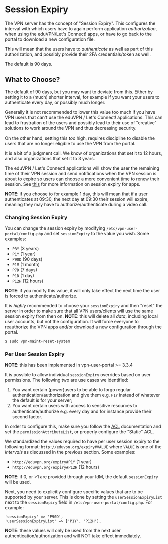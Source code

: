 # Session Expiry

The VPN server has the concept of "Session Expiry". This configures the 
interval with which users have to again perform application _authorization_, 
when using the eduVPN/Let's Connect! apps, or have to go back to the portal to
download a new configuration file.

This will mean that the users have to _authenticate_ as well as part of this 
authorization, and possibly provide their 2FA credentials/token as well.

The default is 90 days.

## What to Choose?

The default of 90 days, but you may want to deviate from this. Either by 
setting it to a (much) shorter interval, for example if you want your users to
authenticate every day, or possibly much longer.

Generally it is not recommended to lower this value too much if you have VPN 
users that can't use the eduVPN / Let's Connect! applications. This can lead 
to frustration of the users and possibly lead to their use of "creative" 
solutions to work around the VPN and thus decreasing security. 

On the other hand, setting this _too_ high, requires discipline to disable the
users that are no longer eligible to use the VPN from the portal.

It is a bit of a judgment call. We know of organizations that set it to 12 
hours, and also organizations that set it to 3 years.

The eduVPN / Let's Connect! applications will show the user the remaining time
of their VPN session and send notifications when the VPN session is about
to expire so users can choose a more convenient time to renew their session. 
See [this](API.md#session-expiry) for more information on session expiry for
apps.
 
**NOTE**: if you choose to for example 1 day, this will mean that if a user
authenticates at 09:30, the next day at 09:30 their session will expire, 
meaning they may have to authorize/authenticate during a video call.

### Changing Session Expiry

You can change the session expiry by modifying 
`/etc/vpn-user-portal/config.php` and set `sessionExpiry` to the value you 
wish. Some examples:

- `P3Y` (3 years)
- `P1Y` (1 year)
- `P90D` (90 days)
- `P1M` (1 month)
- `P7D` (7 days)
- `P1D` (1 day)
- `P12H` (12 hours)

**NOTE**: if you modify this value, it will only take effect the next time the 
user is forced to authenticate/authorize.

It is *highly* recommended to choose your `sessionExpiry` and then "reset" the
server in order to make sure that all VPN users/clients will use the same 
session expiry from then on. **NOTE**: this will delete all _data_, including
local user accounts, but not the configuration. It will force everyone to 
reauthorize the VPN apps and/or download a new configuration through the 
portal.

```bash
$ sudo vpn-maint-reset-system
```

### Per User Session Expiry

**NOTE**: this has been implemented in vpn-user-portal >= 3.3.4

It is possible to allow individual `sessionExpiry` overrides based on user 
permissions. The following two are use cases we identified:

1. You want certain (power)users to be able to forgo regular 
   authentication/authorization and give them e.g. `P1Y` instead of whatever 
   the default is for your server;
2. You want certain users with access to sensitive resources to 
   authenticate/authorize e.g. every day and for instance provide their second 
   factor.

In order to configure this, make sure you follow the [ACL](ACL.md) 
documentation and set the `permissionAttributeList`, or properly configure the 
"Static" ACL.

We standardized the values required to have per user session expiry to the 
following format: `http://eduvpn.org/expiry#VALUE` where `VALUE` is one of the
_intervals_ as discussed in the previous section. Some examples:

* `http://eduvpn.org/expiry#P1Y` (1 year)
* `http://eduvpn.org/expiry#P12H` (12 hours)

**NOTE**: if 0, or >1 are provided through your IdM, the default 
`sessionExpiry` will be used.

Next, you need to explicitly configure specific values that are to be supported 
by your server. This is done by setting the `userSessionExpiryList` next to the 
`sessionExpiry` field in `/etc/vpn-user-portal/config.php`. For example:

```
'sessionExpiry' => 'P90D',
'userSessionExpiryList' => ['P1Y', 'P12H'],
```

**NOTE**: these values will only be used from the next user 
authentication/authorization and will NOT take effect immediately.
